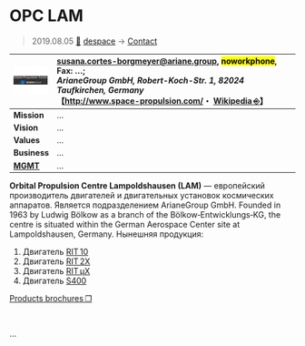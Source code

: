 # OPC LAM
> 2019.08.05 [🚀](../../../index/index.md) [despace](../index.md) → [Contact](../contact.md)

|[![](../f/contact/o/opc_lam_logo1_thumb.webp)](../f/contact/o/opc_lam_logo1.webp)|<susana.cortes-borgmeyer@ariane.group>, <mark>noworkphone</mark>, Fax: …;<br> *ArianeGroup GmbH, Robert-Koch-Str. 1, 82024 Taufkirchen, Germany*<br> 【<http://www.space-propulsion.com/>・ [Wikipedia ⎆](https://en.wikipedia.org/wiki/Orbital_Propulsion_Centre)】|
|:-|:-|
|**Mission**|…|
|**Vision**|…|
|**Values**|…|
|**Business**|…|
|**[MGMT](../mgmt.md)**|…|

**Orbital Propulsion Centre Lampoldshausen (LAM)** — европейский производитель двигателей и двигательных установок космических аппаратов. Является подразделением ArianeGroup GmbH. Founded in 1963 by Ludwig Bölkow as a branch of the Bölkow‑Entwicklungs‑KG, the centre is situated within the German Aerospace Center site at Lampoldshausen, Germany. Нынешняя продукция:

   1. Двигатель [RIT 10](../engine_lst.md)
   1. Двигатель [RIT 2X](../engine_lst.md)
   1. Двигатель [RIT µX](../engine_lst.md)
   1. Двигатель [S400](../engine_lst.md)

[Products brochures ❐](../f/contact/o/opc_lam_brochures.7z)

<p style="page-break-after:always"> </p>

…
